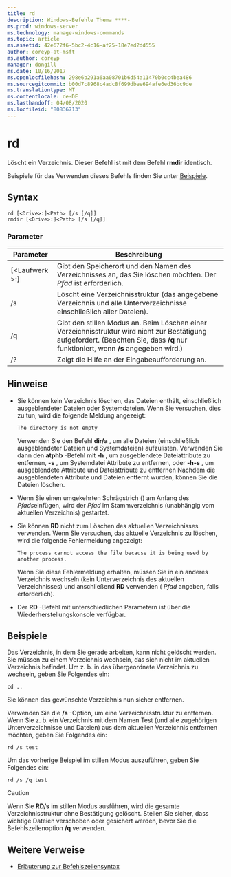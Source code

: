 ```yaml
---
title: rd
description: Windows-Befehle Thema ****-
ms.prod: windows-server
ms.technology: manage-windows-commands
ms.topic: article
ms.assetid: 42e672f6-5bc2-4c16-af25-18e7ed2dd555
author: coreyp-at-msft
ms.author: coreyp
manager: dongill
ms.date: 10/16/2017
ms.openlocfilehash: 298e6b291a6aa08701b6d54a11470b0cc4bea486
ms.sourcegitcommit: b00d7c8968c4adc8f699dbee694afe6ed36bc9de
ms.translationtype: MT
ms.contentlocale: de-DE
ms.lasthandoff: 04/08/2020
ms.locfileid: "80836713"
---
```

# <a name="rd"></a>rd



Löscht ein Verzeichnis. Dieser Befehl ist mit dem Befehl **rmdir** identisch.

Beispiele für das Verwenden dieses Befehls finden Sie unter [Beispiele](#BKMK_examples).

## <a name="syntax"></a>Syntax

```
rd [<Drive>:]<Path> [/s [/q]]
rmdir [<Drive>:]<Path> [/s [/q]]
```

### <a name="parameters"></a>Parameter

|     Parameter     |                                                                 Beschreibung                                                                  |
|-------------------|----------------------------------------------------------------------------------------------------------------------------------------------|
| [\<Laufwerk >:]<Path> |                      Gibt den Speicherort und den Namen des Verzeichnisses an, das Sie löschen möchten. Der *Pfad* ist erforderlich.                       |
|        /s         |                     Löscht eine Verzeichnisstruktur (das angegebene Verzeichnis und alle Unterverzeichnisse einschließlich aller Dateien).                      |
|        /q         | Gibt den stillen Modus an. Beim Löschen einer Verzeichnisstruktur wird nicht zur Bestätigung aufgefordert. (Beachten Sie, dass **/q** nur funktioniert, wenn **/s** angegeben wird.) |
|        /?         |                                                     Zeigt die Hilfe an der Eingabeaufforderung an.                                                     |

## <a name="remarks"></a>Hinweise

-   Sie können kein Verzeichnis löschen, das Dateien enthält, einschließlich ausgeblendeter Dateien oder Systemdateien. Wenn Sie versuchen, dies zu tun, wird die folgende Meldung angezeigt:

    `The directory is not empty`

    Verwenden Sie den Befehl **dir/a** , um alle Dateien (einschließlich ausgeblendeter Dateien und Systemdateien) aufzulisten. Verwenden Sie dann den **atphb** -Befehl mit **-h** , um ausgeblendete Dateiattribute zu entfernen, **-s** , um Systemdatei Attribute zu entfernen, oder **-h-s** , um ausgeblendete Attribute und Dateiattribute zu entfernen Nachdem die ausgeblendeten Attribute und Dateien entfernt wurden, können Sie die Dateien löschen.
-   Wenn Sie einen umgekehrten Schrägstrich (\) am Anfang des *Pfads*einfügen, wird der *Pfad* im Stammverzeichnis (unabhängig vom aktuellen Verzeichnis) gestartet.
-   Sie können **RD** nicht zum Löschen des aktuellen Verzeichnisses verwenden. Wenn Sie versuchen, das aktuelle Verzeichnis zu löschen, wird die folgende Fehlermeldung angezeigt:

    `The process cannot access the file because it is being used by another process.`

    Wenn Sie diese Fehlermeldung erhalten, müssen Sie in ein anderes Verzeichnis wechseln (kein Unterverzeichnis des aktuellen Verzeichnisses) und anschließend **RD** verwenden ( *Pfad* angeben, falls erforderlich).
-   Der **RD** -Befehl mit unterschiedlichen Parametern ist über die Wiederherstellungskonsole verfügbar.

## <a name="examples"></a><a name=BKMK_examples></a>Beispiele

Das Verzeichnis, in dem Sie gerade arbeiten, kann nicht gelöscht werden. Sie müssen zu einem Verzeichnis wechseln, das sich nicht im aktuellen Verzeichnis befindet. Um z. b. in das übergeordnete Verzeichnis zu wechseln, geben Sie Folgendes ein:
```
cd ..
```
Sie können das gewünschte Verzeichnis nun sicher entfernen.

Verwenden Sie die **/s** -Option, um eine Verzeichnisstruktur zu entfernen. Wenn Sie z. b. ein Verzeichnis mit dem Namen Test (und alle zugehörigen Unterverzeichnisse und Dateien) aus dem aktuellen Verzeichnis entfernen möchten, geben Sie Folgendes ein:
```
rd /s test
```
Um das vorherige Beispiel im stillen Modus auszuführen, geben Sie Folgendes ein:
```
rd /s /q test
```

> [!CAUTION]
> Wenn Sie **RD/s** im stillen Modus ausführen, wird die gesamte Verzeichnisstruktur ohne Bestätigung gelöscht. Stellen Sie sicher, dass wichtige Dateien verschoben oder gesichert werden, bevor Sie die Befehlszeilenoption **/q** verwenden.

## <a name="additional-references"></a>Weitere Verweise

- [Erläuterung zur Befehlszeilensyntax](command-line-syntax-key.md)